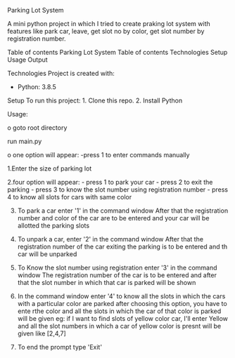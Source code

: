 Parking Lot System

A mini python project in which I tried to create praking lot system with features like
park car, leave, get slot no by color, get slot number by registration number.

Table of contents
    Parking Lot System
    Table of contents
    Technologies
    Setup
    Usage
    Output

Technologies
Project is created with:
- Python: 3.8.5

Setup
To run this project:
    1. Clone this repo.
    2. Install Python

Usage:

o goto root directory 

run main.py

o one option will appear:
    -press 1 to enter commands manually


1.Enter the size of  parking lot
 
2.four option will appear:
        - press 1 to park your car
        - press 2 to exit the parking
        - press 3 to know the slot number using registration number
        - press 4 to know all slots for cars with same color

3. To park a car enter '1' in the command window
    After that the registration number and color of the car are to be entered
    and your car will be allotted the parking slots

4. To unpark a car, enter '2' in the command window
    After that the registration number of the car exiting the parking is to be entered and th car will be unparked

5. To Know the slot number using registration enter '3' in the command window
    The registration number of the car is to be entered and after that the slot number in which that car is parked will be shown

6. In the command window enter '4' to know all the slots in which the cars with a particular color are parked
    after choosing this option, you have to ente rthe color and all the slots in which the car of that color is parked will be given
    eg:
        if I want to find slots of yellow color car, I'll enter Yellow and all the slot numbers in which a car of yellow color is presnt will be given like [2,4,7]
7. To end the prompt type 'Exit'


 
 

